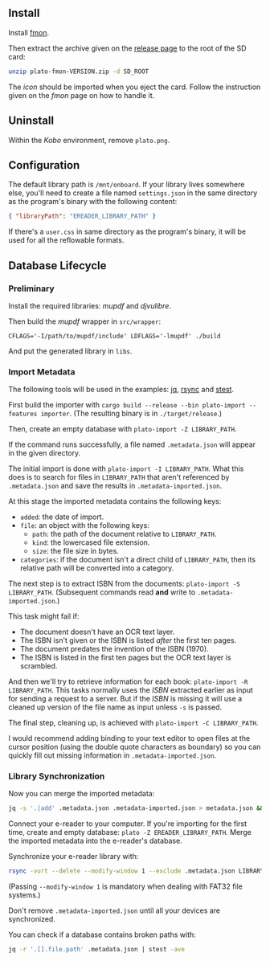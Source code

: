 ## Install

Install [fmon](https://github.com/baskerville/fmon).

Then extract the archive given on the [release page](https://github.com/baskerville/plato/releases) to the root of the SD card:

```sh
unzip plato-fmon-VERSION.zip -d SD_ROOT

```

The *icon* should be imported when you eject the card. Follow the instruction given on the *fmon* page on how to handle it.

## Uninstall

Within the *Kobo* environment, remove `plato.png`.

## Configuration

The default library path is `/mnt/onboard`. If your library lives somewhere else, you'll need to create a file named `settings.json` in the same directory as the program's binary with the following content:
```json
{ "libraryPath": "EREADER_LIBRARY_PATH" }
```

If there's a `user.css` in same directory as the program's binary, it will be used for all the reflowable formats.

## Database Lifecycle

### Preliminary

Install the required libraries: *mupdf* and *djvulibre*.

Then build the *mupdf* wrapper in `src/wrapper`:

```
CFLAGS='-I/path/to/mupdf/include' LDFLAGS='-lmupdf' ./build
```

And put the generated library in `libs`.

### Import Metadata

The following tools will be used in the examples: [jq](https://stedolan.github.io/jq/), [rsync](https://rsync.samba.org/) and [stest](https://git.suckless.org/dmenu/tree/stest.c).

First build the importer with `cargo build --release --bin plato-import --features importer`. (The resulting binary is in `./target/release`.)

Then, create an empty database with `plato-import -Z LIBRARY_PATH`.

If the command runs successfully, a file named `.metadata.json` will appear in the given directory.

The initial import is done with `plato-import -I LIBRARY_PATH`. What this does is to search for files in `LIBRARY_PATH` that aren't referenced by `.metadata.json` and save the results in `.metadata-imported.json`.

At this stage the imported metadata contains the following keys:

- `added`: the date of import.
- `file`: an object with the following keys:
	- `path`: the path of the document relative to `LIBRARY_PATH`.
	- `kind`: the lowercased file extension.
	- `size`: the file size in bytes.
- `categories`: if the document isn't a direct child of `LIBRARY_PATH`, then its relative path will be converted into a category.

The next step is to extract ISBN from the documents: `plato-import -S LIBRARY_PATH`. (Subsequent commands read **and** write to `.metadata-imported.json`.)

This task might fail if:

- The document doesn't have an OCR text layer.
- The ISBN isn't given or the ISBN is listed *after* the first ten pages.
- The document predates the invention of the ISBN (1970).
- The ISBN is listed in the first ten pages but the OCR text layer is scrambled.

And then we'll try to retrieve information for each book: `plato-import -R LIBRARY_PATH`. This tasks normally uses the *ISBN* extracted earlier as input for sending a request to a server. But if the *ISBN* is missing it will use a cleaned up version of the file name as input unless `-s` is passed.
 
The final step, cleaning up, is achieved with `plato-import -C LIBRARY_PATH`.

I would recommend adding binding to your text editor to open files at the cursor position (using the double quote characters as boundary) so you can quickly fill out missing information in `.metadata-imported.json`.

### Library Synchronization

Now you can merge the imported metadata:

```sh
jq -s '.|add' .metadata.json .metadata-imported.json > metadata.json && mv metadata.json .metadata.json
```

Connect your e-reader to your computer. If you're importing for the first time, create and empty database: `plato -Z EREADER_LIBRARY_PATH`. Merge the imported metadata into the e-reader's database.

Synchronize your e-reader library with:

```sh
rsync -vurt --delete --modify-window 1 --exclude .metadata.json LIBRARY_PATH/ EREADER_LIBRARY_PATH/`
```

(Passing `--modify-window 1` is mandatory when dealing with FAT32 file systems.)

Don't remove `.metadata-imported.json` until all your devices are synchronized.

You can check if a database contains broken paths with:

```sh
jq -r '.[].file.path' .metadata.json | stest -ave
```
